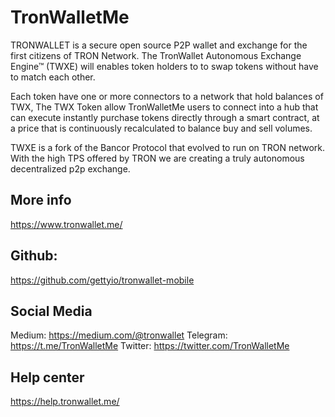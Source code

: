 # TronWalletMe
TRONWALLET is a secure open source P2P wallet and exchange for the first citizens of TRON Network. The TronWallet Autonomous Exchange Engine™ (TWXE) will enables token holders to to swap tokens without have to match each other. 

Each token have one or more connectors to a network that hold balances of TWX, The TWX Token allow TronWalletMe users to connect into a hub that can execute instantly purchase tokens directly through a smart contract, at a price that is continuously recalculated to balance buy and sell volumes. 

TWXE is a fork of the Bancor Protocol that evolved to run on TRON network. With the high TPS offered by TRON we are creating a truly autonomous decentralized p2p exchange.

## More info
https://www.tronwallet.me/

## Github: 
https://github.com/gettyio/tronwallet-mobile

## Social Media
Medium: https://medium.com/@tronwallet
Telegram: https://t.me/TronWalletMe
Twitter: https://twitter.com/TronWalletMe

## Help center 
https://help.tronwallet.me/
